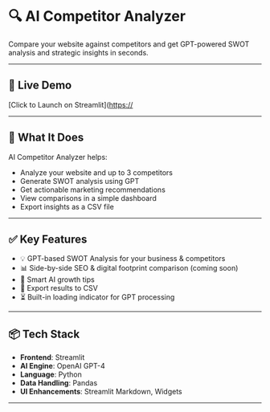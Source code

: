 # 🔍 AI Competitor Analyzer

Compare your website against competitors and get GPT-powered SWOT analysis and strategic insights in seconds.

---

## 🚀 Live Demo

[Click to Launch on Streamlit]([https://](https://ai-competitor-analysis-agent-by-moiz.streamlit.app/)

---

## 🧠 What It Does

AI Competitor Analyzer helps:
- Analyze your website and up to 3 competitors
- Generate SWOT analysis using GPT
- Get actionable marketing recommendations
- View comparisons in a simple dashboard
- Export insights as a CSV file

---

## ✅ Key Features

- 💡 GPT-based SWOT Analysis for your business & competitors
- 📊 Side-by-side SEO & digital footprint comparison (coming soon)
- 🧠 Smart AI growth tips
- 📁 Export results to CSV
- ⏳ Built-in loading indicator for GPT processing

---

## 📦 Tech Stack

- **Frontend**: Streamlit
- **AI Engine**: OpenAI GPT-4
- **Language**: Python
- **Data Handling**: Pandas
- **UI Enhancements**: Streamlit Markdown, Widgets

---


